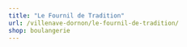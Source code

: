 ```yaml
---
title: "Le Fournil de Tradition"
url: /villenave-dornon/le-fournil-de-tradition/
shop: boulangerie
---
```


